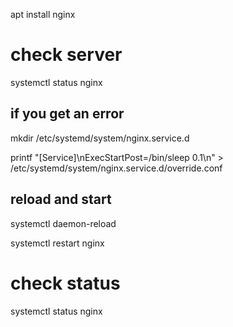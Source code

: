 apt install nginx

# check server

systemctl status nginx

## if you get an error

mkdir /etc/systemd/system/nginx.service.d

printf "[Service]\nExecStartPost=/bin/sleep 0.1\n" > /etc/systemd/system/nginx.service.d/override.conf

## reload and start

systemctl daemon-reload

systemctl restart nginx

# check status

systemctl status nginx
